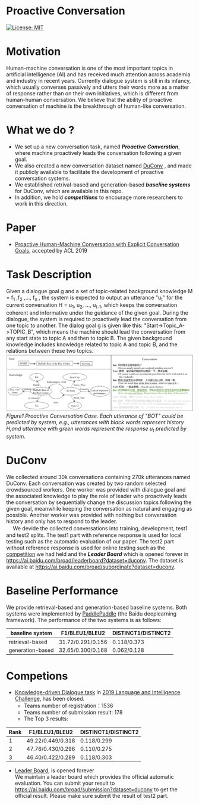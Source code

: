 Proactive Conversation
=============================
[![License: MIT](https://img.shields.io/badge/License-MIT-yellow.svg)](https://opensource.org/licenses/MIT)

# Motivation
Human-machine conversation is one of the most important topics in artificial intelligence (AI) and has received much attention across academia and industry in recent years. Currently dialogue system is still in its infancy, which usually converses passively and utters their words more as a matter of response rather than on their own initiatives, which is different from human-human conversation. We believe that the ability of proactive conversation of machine is the breakthrough of human-like conversation.

# What we do ?
* We set up a new conversation task, named ___Proactive Converstion___, where machine proactively leads the conversation following a given goal.
* We also created a new conversation dataset named [DuConv](https://ai.baidu.com/broad/subordinate?dataset=duconv) , and made it publicly available to facilitate the development of proactive conversation systems.
* We established retrival-based and generation-based ___baseline systems___ for DuConv, which are available in this repo.
* In addition, we hold ___competitions___ to encourage more researchers to work in this direction.

# Paper
* [Proactive Human-Machine Conversation with Explicit Conversation Goals](), accepted by ACL 2019

# Task Description
Given a dialogue goal g and a set of topic-related background knowledge M = f<sub>1</sub> ,f<sub>2</sub> ,..., f<sub>n</sub> , the system is expected to output an utterance "u<sub>t</sub>" for the current conversation H = u<sub>1</sub>, u<sub>2</sub>, ..., u<sub>t-1</sub>, which keeps the conversation coherent and informative under the guidance of the given goal. During the dialogue, the system is required to proactively lead the conversation from one topic to another. The dialog goal g is given like this: "Start->Topic_A->TOPIC_B", which means the machine should lead the conversation from any start state to topic A and then to topic B. The given background knowledge includes knowledge related to topic A and topic B, and the relations between these two topics.<br>
![image](https://github.com/PaddlePaddle/models/blob/wwqydy-patch-1/PaddleNLP/Research/ACL2019-DuConv/images/proactive_conversation_case.png)
*Figure1.Proactive Conversation Case. Each utterance of "BOT" could be predicted by system, e.g., utterances with black words represent history H,and utterance with green words represent the response u<sub>t</sub> predicted by system.*

# DuConv
We collected around 30k conversations containing 270k utterances named DuConv. Each conversation was created by two random selected crowdsourced workers. One worker was provided with dialogue goal and the associated knowledge to play the role of leader who proactively leads the conversation by sequentially change the discussion topics following the given goal, meanwhile keeping the conversation as natural and engaging as possible. Another worker was provided with nothing but conversation history and only has to respond to the leader. <br>
　 We devide the collected conversations into training, development, test1 and test2 splits. The test1 part with reference response is used for local testing such as the automatic evaluation of our paper. The test2 part without reference response is used for online testing such as the [competition](http://lic2019.ccf.org.cn/talk) we had held and the ___Leader Board___ which is opened forever in https://ai.baidu.com/broad/leaderboard?dataset=duconv. The dataset is available at https://ai.baidu.com/broad/subordinate?dataset=duconv. 

# Baseline Performance
We provide retrieval-based and generation-based baseline systems. Both systems were implemented by [PaddlePaddle](http://paddlepaddle.org/) (the Baidu deeplearning framework). The performance of the two systems is as follows:

| baseline system | F1/BLEU1/BLEU2 | DISTINCT1/DISTINCT2 |
| ------------- | ------------ | ------------ |
| retrieval-based | 31.72/0.291/0.156 | 0.118/0.373 |
| generation-based | 32.65/0.300/0.168 | 0.062/0.128 |

# Competions
* [Knowledge-driven Dialogue task](http://lic2019.ccf.org.cn/talk) in [2019 Language and Intelligence Challenge](http://lic2019.ccf.org.cn/), has been closed.
  * Teams number of registration：1536
  * Teams number of submission result: 178
  * The Top 3 results:
  
| Rank | F1/BLEU1/BLEU2 | DISTINCT1/DISTINCT2 |
| ------------- | ------------ | ------------ |
| 1 | 49.22/0.449/0.318 |	0.118/0.299 |
| 2 | 47.76/0.430/0.296	| 0.110/0.275 |
| 3 | 46.40/0.422/0.289	| 0.118/0.303 |

* [Leader Board](https://ai.baidu.com/broad/leaderboard?dataset=duconv), is opened forever <br>
  We maintain a leader board which provides the official automatic evaluation. You can submit your result to https://ai.baidu.com/broad/submission?dataset=duconv to get the official result. Please make sure submit the result of test2 part. 
